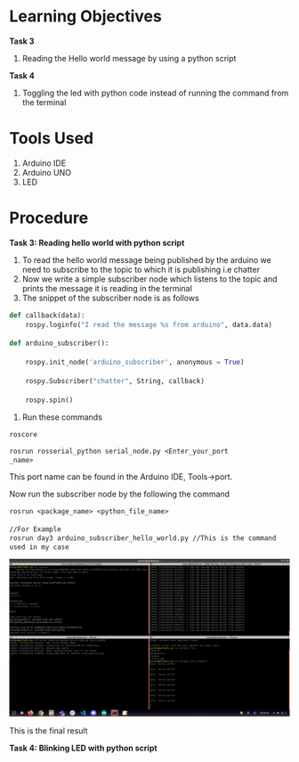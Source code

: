 # Learning Objectives

**Task 3**

1. Reading the Hello world message by using a python script

**Task 4**

1. Toggling the led with python code instead of running the command from the terminal

# Tools Used

1. Arduino IDE
2. Arduino UNO
3. LED

# Procedure

**Task 3: Reading hello world with python script**

1. To read the hello world message being published by the arduino we need to subscribe to the topic to which it is publishing i.e chatter
2. Now we write a simple subscriber node which listens to the topic and prints the message it is reading in the terminal
3. The snippet of the subscriber node is as follows

```python
def callback(data):
    rospy.loginfo("I read the message %s from arduino", data.data)

def arduino_subscriber():
    
    rospy.init_node('arduino_subscriber', anonymous = True)
    
    rospy.Subscriber("chatter", String, callback)
    
    rospy.spin()
```

1. Run these commands

```arduino
roscore
```

```arduino
rosrun rosserial_python serial_node.py <Enter_your_port
_name>
```

This port name can be found in the Arduino IDE, Tools→port. 

Now run the subscriber node by the following the command

```arduino
rosrun <package_name> <python_file_name>

//For Example
rosrun day3 arduino_subscriber_hello_world.py //This is the command used in my case
```

![terminal_output](images/terminal_output.png)


This is the final result

**Task 4: Blinking LED with python script**

